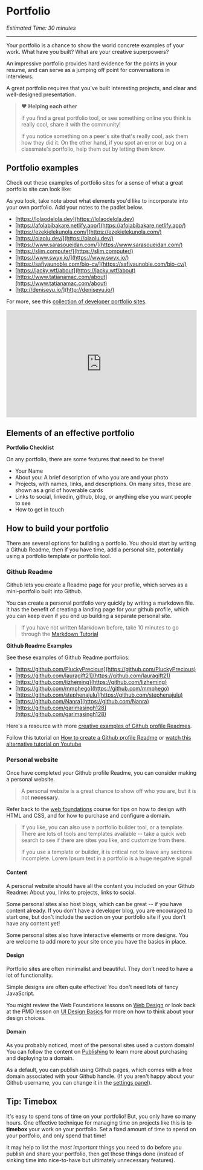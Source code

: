 # Portfolio

*Estimated Time: 30 minutes*

---

Your portfolio is a chance to show the world concrete examples of your work. What have you built? What are your creative superpowers?

An impressive portfolio provides hard evidence for the points in your resume, and can serve as a jumping off point for conversations in interviews.

A great portfolio requires that you've built interesting projects, and clear and well-designed presentation.

> ❤️ **Helping each other**
> 
> If you find a great portfolio tool, or see something online you think is really cool, share it with the community!
> 
> If you notice something on a peer's site that's really cool, ask them how they did it. On the other hand, if you spot an error or bug on a classmate's portfolio, help them out by letting them know.


## Portfolio examples

Check out these examples of portfolio sites for a sense of what a great portfolio site can look like:

As you look, take note about what elements you'd like to incorporate into your own portfolio. Add your notes to the padlet below.

- [https://lolaodelola.dev](https://lolaodelola.dev)
- [https://afolabibakare.netlify.app/](https://afolabibakare.netlify.app/)
- [https://ezekielekunola.com/](https://ezekielekunola.com/)
- [https://olaolu.dev/](https://olaolu.dev/)
- [https://www.sarasoueidan.com/](https://www.sarasoueidan.com/)
- [https://slim.computer/](https://slim.computer/)
- [https://www.swyx.io/](https://www.swyx.io/)
- [https://safiyaunoble.com/bio-cv/](https://safiyaunoble.com/bio-cv/)
- [https://jacky.wtf/about](https://jacky.wtf/about)
- [https://www.tatianamac.com/about](https://www.tatianamac.com/about)
- [http://deniseyu.io/](http://deniseyu.io/)

For more, see this [collection of developer portfolio sites](https://github.com/emmabostian/developer-portfolios).

<div style="position: relative; padding-bottom: 56.25%; height: 0;">
 <iframe width="560" height="315" src="https://padlet.com/embed/iutnpvxfcug9o29d" title="YouTube video player" frameborder="0" allow="accelerometer; autoplay; clipboard-write; encrypted-media; gyroscope; picture-in-picture; web-share" allowfullscreen style="position: absolute; top: 0; left: 0; width: 100%; height: 100%;"></iframe>
</div>

## Elements of an effective portfolio

**Portfolio Checklist**

On any portfolio, there are some features that need to be there!

- Your Name
- About you: A brief description of who you are and your photo
- Projects, with names, links, and descriptions. On many sites, these are shown as a grid of hoverable cards
- Links to social, linkedin, github, blog, or anything else you want people to see
- How to get in touch

## How to build your portfolio

There are several options for building a portfolio. You should start by writing a Github Readme, then if you have time, add a personal site, potentially using a portfolio template or portfolio tool.

### Github Readme

Github lets you create a Readme page for your profile, which serves as a mini-portfolio built into Github.

You can create a personal portfolio very quickly by writing a markdown file. It has the benefit of creating a landing page for your github profile, which you can keep even if you end up building a separate personal site.

> If you have not written Markdown before, take 10 minutes to go through the [Markdown Tutorial](https://www.markdowntutorial.com/)

**Github Readme Examples**

See these examples of Github Readme portfolios:

- [https://github.com/PluckyPrecious](https://github.com/PluckyPrecious)
- [https://github.com/lauragift21](https://github.com/lauragift21)
- [https://github.com/lizheming](https://github.com/lizheming)
- [https://github.com/mmphego](https://github.com/mmphego)
- [https://github.com/stephenajulu](https://github.com/stephenajulu)
- [https://github.com/Nanra](https://github.com/Nanra)
- [https://github.com/garimasingh128](https://github.com/garimasingh128)

Here's a resource with more [creative examples of Github profile Readmes](https://github.com/abhisheknaiidu/awesome-github-profile-readme).

Follow this tutorial on [How to create a Github profile Readme](https://aboutmonica.com/blog/how-to-create-a-github-profile-readme/) or [watch this alternative tutorial on Youtube](https://www.youtube.com/watch?v=ECuqb5Tv9qI)

### Personal website

Once have completed your Github profile Readme, you can consider making a personal website.

> A personal website is a great chance to show off who you are, but it is not **necessary**.

Refer back to the [web foundations](https://web-foundations.vercel.app/) course for tips on how to design with HTML and CSS, and for how to purchase and configure a domain.

> If you like, you can also use a portfolio builder tool, or a template. There are lots of tools and templates available -- take a quick web search to see if there are sites you like, and customize from there.
> 
> If you use a template or builder, it is critical not to leave any sections incomplete. Lorem Ipsum text in a portfolio is a huge negative signal!

#### Content

A personal website should have all the content you included on your Github Readme: About you, links to projects, links to social.

Some personal sites also host blogs, which can be great -- if you have content already. If you don't have a developer blog, you are encouraged to start one, but don't include the section on your portfolio site if you don't have any content yet!

Some personal sites also have interactive elements or more designs. You are welcome to add more to your site once you have the basics in place.

#### Design

Portfolio sites are often minimalist and beautiful. They don't need to have a lot of functionality.

Simple designs are often quite effective! You don't need lots of fancy JavaScript.

You might review the Web Foundations lessons on [Web Design](https://web-foundations.vercel.app/lessons/web-design.html) or look back at the PMD lesson on [UI Design Basics](https://pm-and-design.vercel.app/lessons/ui-design-basics.html) for more on how to think about your design choices.

#### Domain

As you probably noticed, most of the personal sites used a custom domain! You can follow the content on [Publishing](https://tk8-wf.vercel.app/lessons/publishing-and-sharing.html) to learn more about purchasing and deploying to a domain.

As a default, you can publish using Github pages, which comes with a free domain associated with your Github handle. (If you aren't happy about your Github username, you can change it in the [settings panel](https://github.com/settings/admin)).

## Tip: Timebox

It's easy to spend tons of time on your portfolio! But, you only have so many hours. One effective technique for managing time on projects like this is to **timebox** your work on your portfolio. Set a fixed amount of time to spend on your portfolio, and only spend that time!

It may help to list the _most important_ things you need to do before you publish and share your portfolio, then get those things done (instead of sinking time into nice-to-have but ultimately unnecessary features).
